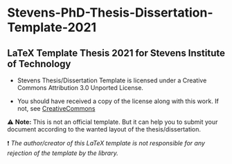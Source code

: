 # Stevens-PhD-Thesis-Dissertation-Template-2021
<h2>LaTeX Template Thesis 2021 for Stevens Institute of Technology</h2>

* Stevens Thesis/Dissertation Template is licensed under a Creative Commons Attribution 3.0 Unported License.

* You should have received a copy of the license along with this work.  If not, see [CreativeCommons](http://creativecommons.org/licenses/by/3.0/)

:warning: <b>Note:</b> This is not an official template. But it can help you to submit your document according to the wanted layout of the thesis/dissertation.

:exclamation: <i>The author/creator of this LaTeX template is not responsible for any rejection of the template by the library.</i>
